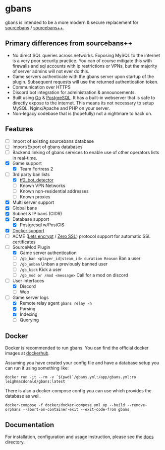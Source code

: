# gbans

gbans is intended to be a more modern & secure replacement 
for [sourcebans](https://github.com/GameConnect/sourcebansv1) / [sourcebans++](https://sbpp.dev).

## Primary differences from sourcebans++

- No direct SQL queries across networks. Exposing MySQL to the internet is a very poor security practice. You can 
of course mitigate this with firewalls and sql accounts with ip restrictions or VPNs, but the majority of 
server admins will not ever do this.
- Game servers authenticate with the gbans server upon startup of the plugin. Subsequent requests will use the returned
authentication token.
- Communication over HTTPS
- Discord bot integration for administration & announcements.
- Built using [Go](https://golang.org/) & [PostgreSQL](https://www.postgresql.org/). It has a built-in 
webserver that is safe to directly expose to the internet. This means its not necessary to setup MySQL, 
Nginx/Apache and PHP on your server.
- Non-legacy codebase that is (hopefully) not a nightmare to hack on.

## Features

- [ ] Import of existing sourcebans database
- [ ] Import/Export of gbans databases
- [ ] Backend linking of gbans services to enable use of other operators lists in real-time.
- [x] Game support
   - [x] Team Fortress 2
- [ ] 3rd party ban lists 
   - [x] [tf2_bot_detector](https://github.com/PazerOP/tf2_bot_detector/blob/master/staging/cfg/playerlist.official.json)
   - [ ] Known VPN Networks
   - [ ] Known non-residential addresses 
   - [ ] Known proxies
- [x] Multi server support
- [x] Global bans
- [x] Subnet & IP bans (CIDR)
- [x] Database support
  - [x] Postgresql w/PostGIS
- [x] [Docker support](https://hub.docker.com/repository/docker/leighmacdonald/gbans)
- [ ] ACME ([Lets encrypt](https://letsencrypt.org/) / [Zero SSL](https://zerossl.com/)) protocol support for automatic SSL certificates
- [ ] SourceMod Plugin
    - [x] Game server authentication
    - [ ] `/gb_ban <player_id|steam_id> duration Reason` Ban a user
    - [ ] `/gb_unban` Unban a previously banned user
    - [ ] `/gb_kick` Kick a user
    - [ ] `/gb_mod or /mod <message>` Call for a mod on discord
- [ ] User Interfaces
    - [x] Discord
    - [ ] Web
- [ ] Game server logs
   - [x] Remote relay agent `gbans relay -h`
   - [x] Parsing  
   - [x] Indexing 
   - [ ] Querying
    
## Docker

Docker is recommended to run gbans. You can find the official docker images at 
[dockerhub](https://hub.docker.com/repository/docker/leighmacdonald/gbans).

Assuming you have created your config file and have a database setup you can run it using something
like:

    docker run -it --rm -v `$(pwd)`/gbans.yml:/app/gbans.yml:ro leighmacdonald/gbans:latest

There is also a docker-compose config you can use which provides the database as well.

    docker-compose -f docker/docker-compose.yml up --build --remove-orphans --abort-on-container-exit --exit-code-from gbans

## Documentation

For installation, configuration and usage instruction, please see the [docs](docs) directory.
